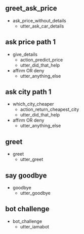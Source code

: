 ## greet_ask_price
* ask_price_without_details
  - utter_ask_car_details
  
## ask price path 1
* give_details
  - action_predict_price
  - utter_did_that_help
* affirm OR deny
  - utter_anything_else
  
## ask city path 1
* which_city_cheaper
  - action_return_cheapest_city
  - utter_did_that_help
* affirm OR deny
  - utter_anything_else

## greet
* greet
  - utter_greet

## say goodbye
* goodbye
  - utter_goodbye

## bot challenge
* bot_challenge
  - utter_iamabot
